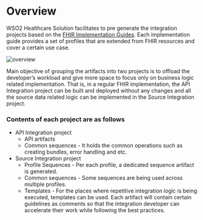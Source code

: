 # Overview

WSO2 Healthcare Solution facilitates to pre generate the integration projects based on the [FHIR Implementation Guides](https://wiki.hl7.org/FHIR_Implementation_Guides). 
Each implementation guide provides a set of profiles that are extended from FHIR resources and cover a certain use case. 

![overview]({{base_path}}/assets/img/learn/fhir-mapping-templates/intro.png)

Main objective of grouping the artifacts into two projects is to offload the developer’s workload and give more space to
focus only on business logic related implementation. That is, in a regular FHIR implementation, the API Integration 
project can be built and deployed without any changes and all the source data related logic can be implemented in 
the Source Integration project.

### Contents of each project are as follows
- API Integration project
    - API artifacts
    - Common sequences - It holds the common operations such as creating bundles, error handling and etc. 
- Source Integration project
    - Profile Sequences - Per each profile, a dedicated sequence artifact is generated.
    - Common sequences - Some sequences are being used across multiple profiles.
    - Templates - For the places where repetitive integration logic is being executed, templates can be used. Each 
    artifact will contain certain guidelines as comments so that the integration developer can accelerate their work 
     while following the best practices.

